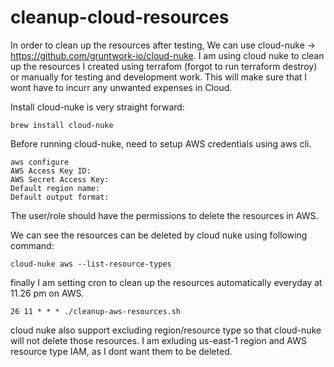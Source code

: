 # cleanup-cloud-resources
In order to clean up the resources after testing, We can use cloud-nuke -> https://github.com/gruntwork-io/cloud-nuke.
I am using cloud nuke to clean up the resources I created using terrafom (forgot to run terraform destroy) or manually for testing and development work.
This will make sure that I wont have to incurr any unwanted expenses in Cloud. 

Install cloud-nuke is very straight forward:

`brew install cloud-nuke`

Before running cloud-nuke, need to setup AWS credentials using aws cli.

```
aws configure
AWS Access Key ID:
AWS Secret Access Key:
Default region name:
Default output format:
```
The user/role should have the permissions to delete the resources in AWS.

We can see the resources can be deleted by cloud nuke using following command:

```shell
cloud-nuke aws --list-resource-types
```

finally I am setting cron to clean up the resources automatically everyday at 11.26 pm on AWS.

```shell
26 11 * * * ./cleanup-aws-resources.sh
```

cloud nuke also support excluding region/resource type so that cloud-nuke will not delete those resources.
I am exluding us-east-1 region and AWS resource type IAM, as I dont want them to be deleted.

